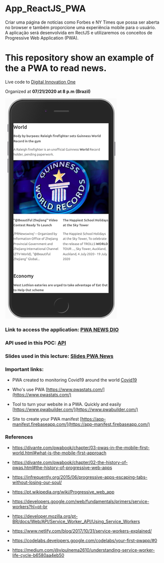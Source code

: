 # App_ReactJS_PWA
Criar uma página de notícias como Forbes e NY Times que possa ser aberta no browser e também proporcione uma experiência mobile para o usuário. A aplicação será desenvolvida em RectJS e utilizaremos os conceitos de Progressive Web Application (PWA).

# This repository show an example of the a PWA to read news.

Live code to [Digital Innovation One](https://digitalinnovation.one/)

Organized at **07/21/2020 at 8 p.m (Brazil)**

![PWA](./docs/finished.png)


### Link to access the application: [PWA NEWS DIO](https://pwa-news-dio.netlify.app/)

### API used in this POC: [API](https://github.com/Tautorn/pwa-news-api)

### Slides used in this lecture:  [Slides PWA News](./docs/pwa.pdf)

### Important links:

- PWA created to monitoring Covid19 around the world
[Covid19](https://covid19pwa.netlify.app/)

- Who's use PWA [https://www.pwastats.com/](https://www.pwastats.com/)

- Tool to turn your website in a PWA. Quickly and easily
[https://www.pwabuilder.com/](https://www.pwabuilder.com/)

- Site to create your PWA manifest
[https://app-manifest.firebaseapp.com/](https://app-manifest.firebaseapp.com/)



### References


* https://divante.com/pwabook/chapter/03-pwas-in-the-mobile-first-world.html#what-is-the-mobile-first-approach

* https://divante.com/pwabook/chapter/02-the-history-of-pwas.html#the-history-of-progressive-web-apps

* https://infrequently.org/2015/06/progressive-apps-escaping-tabs-without-losing-our-soul/

* https://pt.wikipedia.org/wiki/Progressive_web_app

* https://developers.google.com/web/fundamentals/primers/service-workers?hl=pt-br

* https://developer.mozilla.org/pt-BR/docs/Web/API/Service_Worker_API/Using_Service_Workers

* https://www.netlify.com/blog/2017/10/31/service-workers-explained/

* https://codelabs.developers.google.com/codelabs/your-first-pwapp/#0

* https://medium.com/@vipulnema2610/understanding-service-worker-life-cycle-b6580aa4eb50
